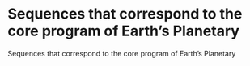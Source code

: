 # Sequences that correspond to the core program of Earth’s Planetary

Sequences that correspond to the core program of Earth’s Planetary